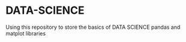 # DATA-SCIENCE
Using this repository to store the basics of DATA SCIENCE pandas and matplot libraries

